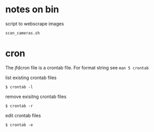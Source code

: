 # notes on bin

script to webscrape images
```
scan_cameras.sh
```

# cron

The jfdcron file is a crontab file.  For format string see `man 5 crontab`

list existing crontab files
```
$ crontab -l
```

remove exisitng crontab files
```
$ crontab -r
```

edit crontab files
```
$ crontab -e
```


